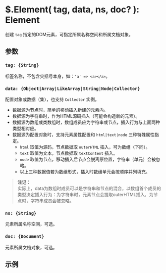 # $.Element( tag, data, ns, doc? ): Element

创建 `tag` 指定的DOM元素，可指定所属名称空间和所属文档对象。


## 参数

### `tag: {String}`

标签名称，不包含尖括号本身，如：`'a' => <a></a>`。


### `data: {Object|Array|LikeArray|String|Node|Collector}`

配置对象或数据（集），也支持 `Collector` 实例。

- 数据源为节点时，简单的移动插入新建的元素内。
- 数据源为字符串时，作为HTML源码插入（可能会构造新的元素）。
- 数据源为数组或类数组时，数组成员应为字符串或节点，插入行为与上面两种类型相对应。
- 数据源为配置对象时，支持元素属性配置和 `html|text|node` 三种特殊属性指定。
    - `html` 取值为源码，节点数据取 `outerHTML` 插入，可为数组（下同）。
    - `text` 取值为文本，节点数据取 `textContent` 插入。
    - `node` 取值为节点，移动插入后节点会脱离原位置，字符串（单元）会被忽略。
    - 以上三种数据值若为数组形式，插入时数组单元会按顺序并列填充。

> **注记：**<br>
> 实际上，data为数组时成员可以是字符串和节点的混合，以数组首个成员的类型决定插入行为：为字符串时，元素节点会提取outerHTML插入，为节点时，字符串成员会被忽略。


### `ns: {String}`

元素所属名称空间，可选。


### `doc: {Document}`

元素所属文档对象，可选。


## 示例
